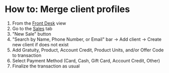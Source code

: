 # How to: Merge client profiles

1. From the [Front Desk](https://dashboard.boulevard.io/home) view
2. Go to the [Sales](https://dashboard.boulevard.io/sales/orders) tab
3. "New Sale" button
4. "Search by Name, Phone Number, or Email" bar -> Add client -> Create new client if does not exist
5. Add Gratuity, Product, Account Credit, Product Units, and/or Offer Code to transaction
6. Select Payment Method (Card, Cash, Gift Card, Account Credit, Other)
7. Finalize the transaction as usual
